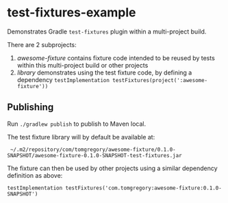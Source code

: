 # test-fixtures-example

Demonstrates Gradle `test-fixtures` plugin within a multi-project build.

There are 2 subprojects:
1. *awesome-fixture* contains fixture code intended to be reused by tests within this multi-project build or other projects
2. *library* demonstrates using the test fixture code, by defining a dependency `testImplementation testFixtures(project(':awesome-fixture'))`

## Publishing

Run `./gradlew publish` to publish to Maven local.

The test fixture library will by default be available at:

` ~/.m2/repository/com/tomgregory/awesome-fixture/0.1.0-SNAPSHOT/awesome-fixture-0.1.0-SNAPSHOT-test-fixtures.jar`

The fixture can then be used by other projects using a similar dependency definition as above:

`testImplementation testFixtures('com.tomgregory:awesome-fixture:0.1.0-SNAPSHOT')`